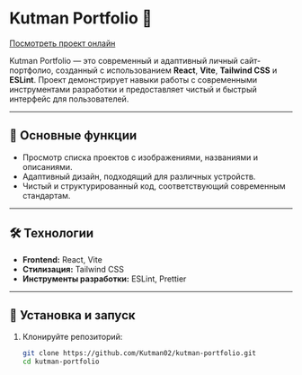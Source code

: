 # Kutman Portfolio 🚀

[Посмотреть проект онлайн](https://kutman-portfolio.vercel.app)

Kutman Portfolio — это современный и адаптивный личный сайт-портфолио, созданный с использованием **React**, **Vite**, **Tailwind CSS** и **ESLint**. Проект демонстрирует навыки работы с современными инструментами разработки и предоставляет чистый и быстрый интерфейс для пользователей.

---

## 📌 Основные функции

- Просмотр списка проектов с изображениями, названиями и описаниями.
- Адаптивный дизайн, подходящий для различных устройств.
- Чистый и структурированный код, соответствующий современным стандартам.

---

## 🛠 Технологии

- **Frontend:** React, Vite
- **Стилизация:** Tailwind CSS
- **Инструменты разработки:** ESLint, Prettier

---

## 🚀 Установка и запуск

1. Клонируйте репозиторий:

   ```bash
   git clone https://github.com/Kutman02/kutman-portfolio.git
   cd kutman-portfolio

